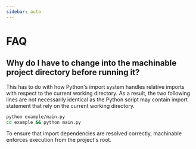 ```yaml
---
sidebar: auto
---
```


# FAQ

## Why do I have to change into the machinable project directory before running it?

This has to do with how Python's import system handles relative imports with respect to the current working directory. As a result, the two following lines are not necessarily identical as the Python script may contain import statement that rely on the current working directory.

```bash
python example/main.py
cd example && python main.py
```

To ensure that import dependencies are resolved correctly, machinable enforces execution from the project's root. 


<br>